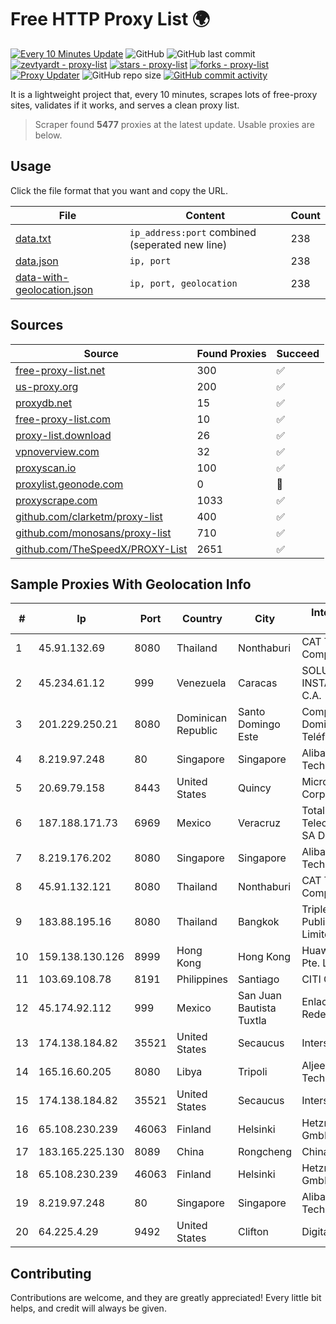 
# Free HTTP Proxy List 🌍

[![Every 10 Minutes Update](https://github.com/mertguvencli/http-proxy-list/actions/workflows/main.yml/badge.svg?branch=main)](https://github.com/mertguvencli/http-proxy-list/actions/workflows/main.yml)
![GitHub](https://img.shields.io/github/license/mertguvencli/http-proxy-list)
![GitHub last commit](https://img.shields.io/github/last-commit/mertguvencli/http-proxy-list)
[![zevtyardt - proxy-list](https://img.shields.io/static/v1?label=zevtyardt&message=proxy-list&color=blue&logo=github)](https://github.com/zevtyardt/proxy-list "Go to GitHub repo")
[![stars - proxy-list](https://img.shields.io/github/stars/zevtyardt/proxy-list?style=social)](https://github.com/zevtyardt/proxy-list)
[![forks - proxy-list](https://img.shields.io/github/forks/zevtyardt/proxy-list?style=social)](https://github.com/zevtyardt/proxy-list)
[![Proxy Updater](https://github.com/zevtyardt/proxy-list/workflows/Proxy%20Updater/badge.svg)](https://github.com/zevtyardt/proxy-list/actions?query=workflow:"Proxy+Updater")
![GitHub repo size](https://img.shields.io/github/repo-size/zevtyardt/proxy-list)
[![GitHub commit activity](https://img.shields.io/github/commit-activity/m/zevtyardt/proxy-list?logo=commits)](https://github.com/zevtyardt/proxy-list/commits/main)

It is a lightweight project that, every 10 minutes, scrapes lots of free-proxy sites, validates if it works, and serves a clean proxy list.

> Scraper found **5477** proxies at the latest update. Usable proxies are below.

## Usage

Click the file format that you want and copy the URL.

|File|Content|Count|
|----|-------|-----|
|[data.txt](https://raw.githubusercontent.com/mertguvencli/http-proxy-list/main/proxy-list/data.txt)|`ip_address:port` combined (seperated new line)|238|
|[data.json](https://raw.githubusercontent.com/mertguvencli/http-proxy-list/main/proxy-list/data.json)|`ip, port`|238|
|[data-with-geolocation.json](https://raw.githubusercontent.com/mertguvencli/http-proxy-list/main/proxy-list/data-with-geolocation.json)|`ip, port, geolocation`|238|

## Sources

|Source|Found Proxies|Succeed|
|------|-------------|-------|
|[free-proxy-list.net](https://free-proxy-list.net)|300|✅|
|[us-proxy.org](https://www.us-proxy.org)|200|✅|
|[proxydb.net](http://proxydb.net)|15|✅|
|[free-proxy-list.com](https://free-proxy-list.com/?page=&port=&type%5B%5D=http&type%5B%5D=https&up_time=0&search=Search)|10|✅|
|[proxy-list.download](https://www.proxy-list.download/HTTP)|26|✅|
|[vpnoverview.com](https://vpnoverview.com/privacy/anonymous-browsing/free-proxy-servers)|32|✅|
|[proxyscan.io](https://www.proxyscan.io)|100|✅|
|[proxylist.geonode.com](https://proxylist.geonode.com/api/proxy-list?limit=300&page=1&sort_by=lastChecked&sort_type=desc&protocols=http,https)|0|🚫|
|[proxyscrape.com](https://api.proxyscrape.com/v2/?request=displayproxies&protocol=http&timeout=10000&country=all&ssl=all&anonymity=all)|1033|✅|
|[github.com/clarketm/proxy-list](https://raw.githubusercontent.com/clarketm/proxy-list/master/proxy-list-raw.txt)|400|✅|
|[github.com/monosans/proxy-list](https://raw.githubusercontent.com/monosans/proxy-list/main/proxies/http.txt)|710|✅|
|[github.com/TheSpeedX/PROXY-List](https://raw.githubusercontent.com/TheSpeedX/PROXY-List/master/http.txt)|2651|✅|


## Sample Proxies With Geolocation Info

|#|Ip|Port|Country|City|Internet Service Provider|
|-|--|----|-------|----|-------------------------|
|1|45.91.132.69|8080|Thailand|Nonthaburi|CAT Telecom Public Company Limited|
|2|45.234.61.12|999|Venezuela|Caracas|SOLUCIONES INSTALRED CH&C C.A.|
|3|201.229.250.21|8080|Dominican Republic|Santo Domingo Este|Compañía Dominicana de Teléfonos S. A.|
|4|8.219.97.248|80|Singapore|Singapore|Alibaba (US) Technology Co., Ltd.|
|5|20.69.79.158|8443|United States|Quincy|Microsoft Corporation|
|6|187.188.171.73|6969|Mexico|Veracruz|Total Play Telecomunicaciones SA De CV|
|7|8.219.176.202|8080|Singapore|Singapore|Alibaba (US) Technology Co., Ltd.|
|8|45.91.132.121|8080|Thailand|Nonthaburi|CAT Telecom Public Company Limited|
|9|183.88.195.16|8080|Thailand|Bangkok|Triple T Broadband Public Company Limited|
|10|159.138.130.126|8999|Hong Kong|Hong Kong|Huawei International Pte. Ltd.|
|11|103.69.108.78|8191|Philippines|Santiago|CITI Cableworld Inc.|
|12|45.174.92.112|999|Mexico|San Juan Bautista Tuxtla|Enlace de Datos y Redes SA de CV|
|13|174.138.184.82|35521|United States|Secaucus|Interserver, Inc|
|14|165.16.60.205|8080|Libya|Tripoli|Aljeel Aljadeed For Technology|
|15|174.138.184.82|35521|United States|Secaucus|Interserver, Inc|
|16|65.108.230.239|46063|Finland|Helsinki|Hetzner Online GmbH|
|17|183.165.225.130|8089|China|Rongcheng|Chinanet|
|18|65.108.230.239|46063|Finland|Helsinki|Hetzner Online GmbH|
|19|8.219.97.248|80|Singapore|Singapore|Alibaba (US) Technology Co., Ltd.|
|20|64.225.4.29|9492|United States|Clifton|DigitalOcean, LLC|



## Contributing

Contributions are welcome, and they are greatly appreciated! Every
little bit helps, and credit will always be given.

